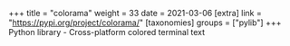 +++
title = "colorama"
weight = 33
date = 2021-03-06
[extra]
link = "https://pypi.org/project/colorama/"
[taxonomies]
groups = ["pylib"]
+++
Python library - Cross-platform colored terminal text

